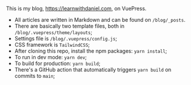 This is my blog, https://learnwithdaniel.com, on VuePress. 

- All articles are written in Markdown and can be found on `/blog/_posts`.
- There are basically two template files, both in `/blog/.vuepress/theme/layouts`;
- Settings file is `/blog/.vuepress/config.js`;
- CSS framework is `TailwindCSS`;
- After cloning this repo, install the npm packages: `yarn install`;
- To run in dev mode: `yarn dev`;
- To build for production: `yarn build`;
- There's a GitHub action that automatically triggers `yarn build` on commits to `main`;
